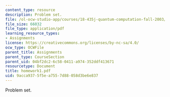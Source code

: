 ```yaml
---
content_type: resource
description: Problem set.
file: /ol-ocw-studio-app/courses/18-435j-quantum-computation-fall-2003/9acca9375f5ea7557d88058d3be6e837_homework1.pdf
file_size: 66032
file_type: application/pdf
learning_resource_types:
- Assignments
license: https://creativecommons.org/licenses/by-nc-sa/4.0/
ocw_type: OCWFile
parent_title: Assignments
parent_type: CourseSection
parent_uid: 04bf2dc2-6c58-0411-a974-352ddf413671
resourcetype: Document
title: homework1.pdf
uid: 9acca937-5f5e-a755-7d88-058d3be6e837
---
```

Problem set.